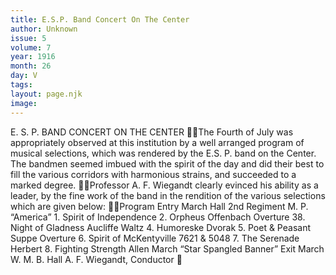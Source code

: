 ```yaml
---
title: E.S.P. Band Concert On The Center
author: Unknown
issue: 5
volume: 7
year: 1916
month: 26
day: V
tags:
layout: page.njk
image:
---
```

E. S. P. BAND CONCERT ON THE CENTER The Fourth of July was appropriately observed at this institution by a well arranged program of musical selections, which was rendered by the E.S. P. band on the Center. The bandmen seemed imbued with the spirit of the day and did their best to fill the various corridors with harmonious strains, and succeeded to a marked degree. Professor A. F. Wiegandt clearly evinced his ability as a leader, by the fine work of the band in the rendition of the various selections which are given below: Program Entry March Hall 2nd Regiment M. P. “America” 1. Spirit of Independence 2. Orpheus Offenbach Overture 38. Night of Gladness Aucliffe Waltz 4. Humoreske Dvorak 5. Poet & Peasant Suppe Overture 6. Spirit of McKentyville 7621 & 5048 7. The Serenade Herbert 8. Fighting Strength Allen March “Star Spangled Banner” Exit March W. M. B. Hall A. F. Wiegandt, Conductor 
